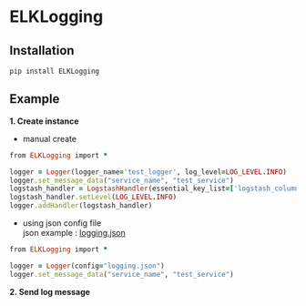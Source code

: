 # ELKLogging

## Installation

```
pip install ELKLogging
```

## Example

__1. Create instance__

  * manual create
  ```ruby
  from ELKLogging import *
  
  logger = Logger(logger_name='test_logger', log_level=LOG_LEVEL.INFO)
  logger.set_message_data("service_name", "test_service")
  logstash_handler = LogstashHandler(essential_key_list=['logstash_column1','logstash_column2'], host='127.0.0.1', port='8888')
  logstash_handler.setLevel(LOG_LEVEL.INFO)
  logger.addHandler(logstash_handler)
  ```
  
  * using json config file  
  json example : [logging.json](https://github.com/pyd0309/ELKLogging/blob/master/ELKLogging/logging.json)
  ```ruby
  from ELKLogging import *
  
  logger = Logger(config="logging.json")
  logger.set_message_data("service_name", "test_service")
  ```
  
__2. Send log message__
  
  

